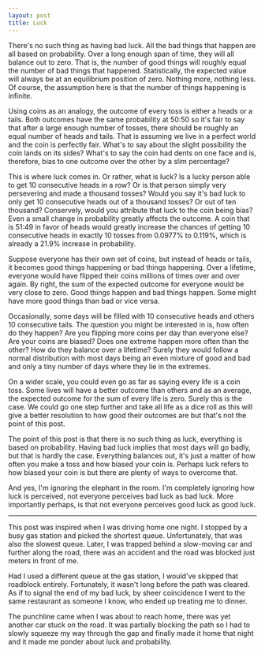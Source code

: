 ```yaml
---
layout: post
title: Luck
---
```


There's no such thing as having bad luck. All the bad things that happen are all based on probability. Over a long enough span of time, they will all balance out to zero. That is, the number of good things will roughly equal the number of bad things that happened. Statistically, the expected value will always be at an equilibrium position of zero. Nothing more, nothing less. Of course, the assumption here is that the number of things happening is infinite.

Using coins as an analogy, the outcome of every toss is either a heads or a tails. Both outcomes have the same probability at 50:50 so it's fair to say that after a large enough number of tosses, there should be roughly an equal number of heads and tails. That is assuming we live in a perfect world and the coin is perfectly fair. What's to say about the slight possibility the coin lands on its sides? What's to say the coin had dents on one face and is, therefore, bias to one outcome over the other by a slim percentage? 

This is where luck comes in. Or rather, what is luck? Is a lucky person able to get 10 consecutive heads in a row? Or is that person simply very persevering and made a thousand tosses? Would you say it's bad luck to only get 10 consecutive heads out of a thousand tosses? Or out of ten thousand? Conservely, would you attribute that luck to the coin being bias? Even a small change in probability greatly affects the outcome. A coin that is 51:49 in favor of heads would greatly increase the chances of getting 10 consecutive heads in exactly 10 tosses from 0.0977% to 0.119%, which is already a 21.9% increase in probability. 

Suppose everyone has their own set of coins, but instead of heads or tails, it becomes good things happening or bad things happening. Over a lifetime, everyone would have flipped their coins millions of times over and over again. By right, the sum of the expected outcome for everyone would be very close to zero. Good things happen and bad things happen. Some might have more good things than bad or vice versa.

Occasionally, some days will be filled with 10 consecutive heads and others 10 consecutive tails. The question you might be interested in is, how often do they happen? Are you flipping more coins per day than everyone else? Are your coins are biased? Does one extreme happen more often than the other? How do they balance over a lifetime? Surely they would follow a normal distribution with most days being an even mixture of good and bad and only a tiny number of days where they lie in the extremes. 

On a wider scale, you could even go as far as saying every life is a coin toss. Some lives will have a better outcome than others and as an average, the expected outcome for the sum of every life is zero. Surely this is the case. We could go one step further and take all life as a dice roll as this will give a better resolution to how good their outcomes are but that's not the point of this post.

The point of this post is that there is no such thing as luck, everything is based on probability. Having bad luck implies that most days will go badly, but that is hardly the case. Everything balances out, it's just a matter of how often you make a toss and how biased your coin is. Perhaps luck refers to how biased your coin is but there are plenty of ways to overcome that. 

And yes, I'm ignoring the elephant in the room. I'm completely ignoring how luck is perceived, not everyone perceives bad luck as bad luck. More importantly perhaps, is that not everyone perceives good luck as good luck. 

---
This post was inspired when I was driving home one night. I stopped by a busy gas station and picked the shortest queue. Unfortunately, that was also the slowest queue. Later, I was trapped behind a slow-moving car and further along the road, there was an accident and the road was blocked just meters in front of me. 

Had I used a different queue at the gas station, I would've skipped that roadblock entirely. Fortunately, it wasn't long before the path was cleared. As if to signal the end of my bad luck, by sheer coincidence I went to the same restaurant as someone I know, who ended up treating me to dinner. 

The punchline came when I was about to reach home, there was yet another car stuck on the road. It was partially blocking the path so I had to slowly squeeze my way through the gap and finally made it home that night and it made me ponder about luck and probability. 
